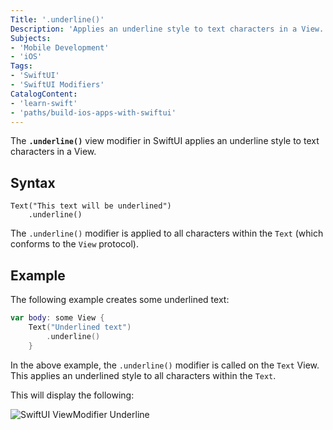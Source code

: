 ```yaml
---
Title: '.underline()'
Description: 'Applies an underline style to text characters in a View.'
Subjects:
- 'Mobile Development'
- 'iOS'
Tags:
- 'SwiftUI'
- 'SwiftUI Modifiers'
CatalogContent:
- 'learn-swift'
- 'paths/build-ios-apps-with-swiftui'
---
```


The **`.underline()`** view modifier in SwiftUI applies an underline style to text characters in a View.

## Syntax

```pseudo
Text("This text will be underlined")
    .underline()
```

The `.underline()` modifier is applied to all characters within the `Text` (which conforms to the `View` protocol).

## Example

The following example creates some underlined text:

```swift
var body: some View {
    Text("Underlined text")
        .underline()
    }
```

In the above example, the `.underline()` modifier is called on the `Text` View. This applies an underlined style to all characters within the `Text`.
  
This will display the following:

![SwiftUI ViewModifier Underline](https://raw.githubusercontent.com/Codecademy/docs/main/media/swiftui-viewmodifier-underline.png)
